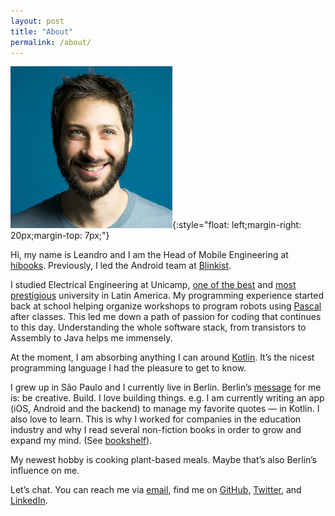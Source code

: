 ```yaml
---
layout: post
title: "About"
permalink: /about/
---
```


![Photo of Leandro](../assets/leandro-headshot.jpg){:style="float: left;margin-right: 20px;margin-top: 7px;"}

Hi, my name is Leandro and I am the Head of Mobile Engineering at [hibooks](https://www.hibooks.com/). Previously, I led the Android team at [Blinkist](https://www.blinkist.com/).

I studied Electrical Engineering at Unicamp, [one of the best](https://www.topuniversities.com/university-rankings/brics-rankings/2014/) and [most prestigious](https://www.timeshighereducation.com/world-university-rankings/2018/latin-america-university-rankings/) university in Latin America. My programming experience started back at school helping organize workshops to program robots using [Pascal](https://en.wikipedia.org/wiki/Pascal_(programming_language)) after classes. This led me down a path of passion for coding that continues to this day. Understanding the whole software stack, from transistors to Assembly to Java helps me immensely.

At the moment, I am absorbing anything I can around [Kotlin](https://kotlinlang.org/). It’s the nicest programming language I had the pleasure to get to know.

I grew up in São Paulo and I currently live in Berlin. Berlin’s [message](http://www.paulgraham.com/cities.html) for me is: be creative. Build. I love building things. e.g. I am currently writing an app (iOS, Android and the backend) to manage my favorite quotes — in Kotlin. I also love to learn. This is why I worked for companies in the education industry and why I read several non-fiction books in order to grow and expand my mind. (See [bookshelf](/bookshelf)).

My newest hobby is cooking plant-based meals. Maybe that’s also Berlin’s influence on me.

Let’s chat. You can reach me via [email](mailto:lfavarin+site@gmail.com?subject=Hi), find me on [GitHub](https://github.com/leandrofavarin/), [Twitter](https://twitter.com/leandrofavarin/), and [LinkedIn](https://www.linkedin.com/in/leandrofavarin/).
